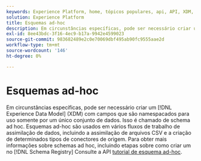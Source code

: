 ```yaml
---
keywords: Experience Platform, home, tópicos populares, api, API, XDM, sistema XDM, modelo de dados de experiência, Modelo de dados de experiência, Modelo de dados, Modelo de dados, Modelo de dados, Registro de esquema, Registro de esquema, ad-hoc, ad-hoc, Ad-hoc, Ad-hoc, Ad-hoc, Adhoc;
solution: Experience Platform
title: Esquemas ad-hoc
description: Em circunstâncias específicas, pode ser necessário criar um esquema XDM com campos que são namespacados para uso somente por um único conjunto de dados. Isso é chamado de schema ad hoc.
exl-id: 8ee43bdc-3f16-4ec9-b17a-9942e4599023
source-git-commit: 983682489e2c0e70069dbf495ab90fc9555aae2d
workflow-type: tm+mt
source-wordcount: '146'
ht-degree: 0%

---
```


# Esquemas ad-hoc

Em circunstâncias específicas, pode ser necessário criar um [!DNL Experience Data Model] (XDM) com campos que são namespacados para uso somente por um único conjunto de dados. Isso é chamado de schema ad hoc. Esquemas ad-hoc são usados em vários fluxos de trabalho de assimilação de dados, incluindo a assimilação de arquivos CSV e a criação de determinados tipos de conectores de origem. Para obter mais informações sobre schemas ad hoc, incluindo etapas sobre como criar um no [!DNL Schema Registry] Consulte a API [tutorial de esquema ad-hoc](../tutorials/ad-hoc.md).
